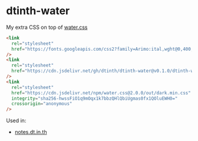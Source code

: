 # dtinth-water
My extra CSS on top of [water.css](https://watercss.kognise.dev/)

```html
<link
  rel="stylesheet"
  href="https://fonts.googleapis.com/css2?family=Arimo:ital,wght@0,400;0,700;1,400;1,700&display=swap"
/>
<link
  rel="stylesheet"
  href="https://cdn.jsdelivr.net/gh/dtinth/dtinth-water@v0.1.0/dtinth-water.css"
/>
<link
  rel="stylesheet"
  href="https://cdn.jsdelivr.net/npm/water.css@2.0.0/out/dark.min.css"
  integrity="sha256-hwssFiO1q9mOqx1k7bbzQHlQbiUgmas0fx1QOluEWH0="
  crossorigin="anonymous"
/>
```

Used in:

- [notes.dt.in.th](https://github.com/dtinth/notes.dt.in.th)
